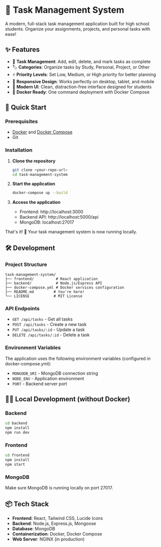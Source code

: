 
# 🎯 Task Management System

A modern, full-stack task management application built for high school students. Organize your assignments, projects, and personal tasks with ease!

## ✨ Features

- 📝 **Task Management**: Add, edit, delete, and mark tasks as complete
- 🏷️ **Categories**: Organize tasks by Study, Personal, Project, or Other
- ⚡ **Priority Levels**: Set Low, Medium, or High priority for better planning
- 📱 **Responsive Design**: Works perfectly on desktop, tablet, and mobile
- 🎨 **Modern UI**: Clean, distraction-free interface designed for students
- 🐳 **Docker Ready**: One command deployment with Docker Compose

## 🚀 Quick Start

### Prerequisites

- [Docker](https://docs.docker.com/get-docker/) and [Docker Compose](https://docs.docker.com/compose/install/)
- Git

### Installation

1. **Clone the repository**
   ```bash
   git clone <your-repo-url>
   cd task-management-system
   ```

2. **Start the application**
   ```bash
   docker-compose up --build
   ```

3. **Access the application**
   - Frontend: http://localhost:3000
   - Backend API: http://localhost:5000/api
   - MongoDB: localhost:27017

That's it! 🎉 Your task management system is now running locally.

## 🛠️ Development

### Project Structure
```
task-management-system/
├── frontend/          # React application
├── backend/           # Node.js/Express API
├── docker-compose.yml # Docker services configuration
├── README.md         # You're here!
└── LICENSE           # MIT License
```

### API Endpoints

- `GET /api/tasks` - Get all tasks
- `POST /api/tasks` - Create a new task
- `PUT /api/tasks/:id` - Update a task
- `DELETE /api/tasks/:id` - Delete a task

### Environment Variables

The application uses the following environment variables (configured in docker-compose.yml):

- `MONGODB_URI` - MongoDB connection string
- `NODE_ENV` - Application environment
- `PORT` - Backend server port

## 🧑‍💻 Local Development (without Docker)

### Backend
```bash
cd backend
npm install
npm run dev
```

### Frontend
```bash
cd frontend
npm install
npm start
```

### MongoDB
Make sure MongoDB is running locally on port 27017.

## 📦 Tech Stack

- **Frontend**: React, Tailwind CSS, Lucide Icons
- **Backend**: Node.js, Express.js, Mongoose
- **Database**: MongoDB
- **Containerization**: Docker, Docker Compose
- **Web Server**: NGINX (in production)

